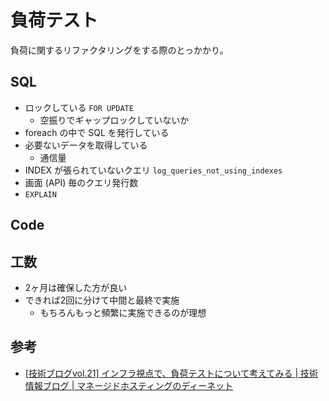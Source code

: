 # 負荷テスト
負荷に関するリファクタリングをする際のとっかかり。

## SQL
- ロックしている `FOR UPDATE`
  - 空振りでギャップロックしていないか
- foreach の中で SQL を発行している
- 必要ないデータを取得している
  - 通信量
- INDEX が張られていないクエリ `log_queries_not_using_indexes`
- 画面 (API) 毎のクエリ発行数
- `EXPLAIN`

## Code

## 工数
- 2ヶ月は確保した方が良い
- できれば2回に分けて中間と最終で実施
  - もちろんもっと頻繁に実施できるのが理想

## 参考
- [[技術ブログvol.21] インフラ視点で、負荷テストについて考えてみる | 技術情報ブログ | マネージドホスティングのディーネット](https://www.denet.ad.jp/technology/2014/12/vol21.html)
